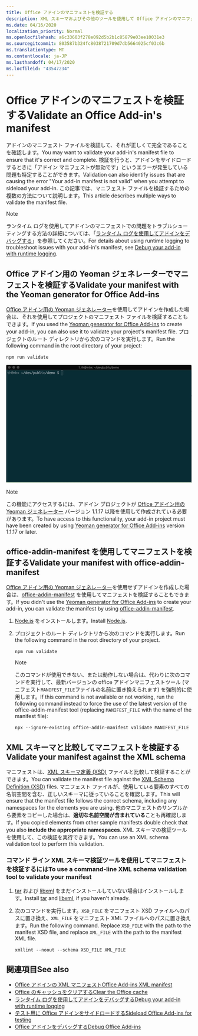 ```yaml
---
title: Office アドインのマニフェストを検証する
description: XML スキーマおよびその他のツールを使用して Office アドインのマニフェストを検証する方法について説明します。
ms.date: 04/16/2020
localization_priority: Normal
ms.openlocfilehash: a6c33603f278e092d5b2b1c85879e03ee10031e3
ms.sourcegitcommit: 803587b324fc8038721709d7db5664025cf03c6b
ms.translationtype: MT
ms.contentlocale: ja-JP
ms.lasthandoff: 04/17/2020
ms.locfileid: "43547234"
---
```

# <a name="validate-an-office-add-ins-manifest"></a><span data-ttu-id="b2434-103">Office アドインのマニフェストを検証する</span><span class="sxs-lookup"><span data-stu-id="b2434-103">Validate an Office Add-in's manifest</span></span>

<span data-ttu-id="b2434-104">アドインのマニフェスト ファイルを検証して、それが正しくて完全であることを確認します。</span><span class="sxs-lookup"><span data-stu-id="b2434-104">You may want to validate your add-in's manifest file to ensure that it's correct and complete.</span></span> <span data-ttu-id="b2434-105">検証を行うと、アドインをサイドロードするときに「アドイン マニフェストが無効です」というエラーが発生している問題も特定することができます。</span><span class="sxs-lookup"><span data-stu-id="b2434-105">Validation can also identify issues that are causing the error "Your add-in manifest is not valid" when you attempt to sideload your add-in.</span></span> <span data-ttu-id="b2434-106">この記事では、マニフェスト ファイルを検証するための複数の方法について説明します。</span><span class="sxs-lookup"><span data-stu-id="b2434-106">This article describes multiple ways to validate the manifest file.</span></span>

> [!NOTE]
> <span data-ttu-id="b2434-107">ランタイム ログを使用してアドインのマニフェストでの問題をトラブルシューティングする方法の詳細については、「[ランタイム ログを使用してアドインをデバッグする](runtime-logging.md)」を参照してください。</span><span class="sxs-lookup"><span data-stu-id="b2434-107">For details about using runtime logging to troubleshoot issues with your add-in's manifest, see [Debug your add-in with runtime logging](runtime-logging.md).</span></span>

## <a name="validate-your-manifest-with-the-yeoman-generator-for-office-add-ins"></a><span data-ttu-id="b2434-108">Office アドイン用の Yeoman ジェネレーターでマニフェストを検証する</span><span class="sxs-lookup"><span data-stu-id="b2434-108">Validate your manifest with the Yeoman generator for Office Add-ins</span></span>

<span data-ttu-id="b2434-109">[Office アドイン用の Yeoman ジェネレーター](https://www.npmjs.com/package/generator-office)を使用してアドインを作成した場合は、それを使用してプロジェクトのマニフェスト ファイルを検証することもできます。</span><span class="sxs-lookup"><span data-stu-id="b2434-109">If you used the [Yeoman generator for Office Add-ins](https://www.npmjs.com/package/generator-office) to create your add-in, you can also use it to validate your project's manifest file.</span></span> <span data-ttu-id="b2434-110">プロジェクトのルート ディレクトリから次のコマンドを実行します。</span><span class="sxs-lookup"><span data-stu-id="b2434-110">Run the following command in the root directory of your project:</span></span>

```command&nbsp;line
npm run validate
```

![コマンドラインから Yo Office 検証コントロールが実行され、検証の成功結果が生成されたアニメーション gif](../images/yo-office-validator.gif)

> [!NOTE]
> <span data-ttu-id="b2434-112">この機能にアクセスするには、アドイン プロジェクトが [Office アドイン用の Yeoman ジェネレーター](https://www.npmjs.com/package/generator-office) バージョン 1.1.17 以降を使用して作成されている必要があります。</span><span class="sxs-lookup"><span data-stu-id="b2434-112">To have access to this functionality, your add-in project must have been created by using [Yeoman generator for Office Add-ins](https://www.npmjs.com/package/generator-office) version 1.1.17 or later.</span></span>

## <a name="validate-your-manifest-with-office-addin-manifest"></a><span data-ttu-id="b2434-113">office-addin-manifest を使用してマニフェストを検証する</span><span class="sxs-lookup"><span data-stu-id="b2434-113">Validate your manifest with office-addin-manifest</span></span>

<span data-ttu-id="b2434-114">[Office アドイン用の Yeoman ジェネレーター](https://www.npmjs.com/package/generator-office)を使用せずアドインを作成した場合は、[office-addin-manifest](https://www.npmjs.com/package/office-addin-manifest) を使用してマニフェストを検証することもできます。</span><span class="sxs-lookup"><span data-stu-id="b2434-114">If you didn't use the [Yeoman generator for Office Add-ins](https://www.npmjs.com/package/generator-office) to create your add-in, you can validate the manifest by using [office-addin-manifest](https://www.npmjs.com/package/office-addin-manifest).</span></span>

1. <span data-ttu-id="b2434-115">[Node.js](https://nodejs.org/download/) をインストールします。</span><span class="sxs-lookup"><span data-stu-id="b2434-115">Install [Node.js](https://nodejs.org/download/).</span></span>

2. <span data-ttu-id="b2434-116">プロジェクトのルート ディレクトリから次のコマンドを実行します。</span><span class="sxs-lookup"><span data-stu-id="b2434-116">Run the following command in the root directory of your project.</span></span> 

    ```command&nbsp;line
    npm run validate
    ```

    > [!NOTE]
    > <span data-ttu-id="b2434-117">このコマンドが使用できない、または動作しない場合は、代わりに次のコマンドを実行して、最新バージョンの office アドインマニフェストツール (マニフェスト`MANIFEST_FILE`ファイルの名前に置き換えられます) を強制的に使用します。</span><span class="sxs-lookup"><span data-stu-id="b2434-117">If this command is not available or not working, run the following command instead to force the use of the latest version of the office-addin-manifest tool (replacing `MANIFEST_FILE` with the name of the manifest file):</span></span>
    >
    > ```command&nbsp;line
    > npx --ignore-existing office-addin-manifest validate MANIFEST_FILE
    > ```

## <a name="validate-your-manifest-against-the-xml-schema"></a><span data-ttu-id="b2434-118">XML スキーマと比較してマニフェストを検証する</span><span class="sxs-lookup"><span data-stu-id="b2434-118">Validate your manifest against the XML schema</span></span>

<span data-ttu-id="b2434-119">マニフェストは、[XML スキーマ定義 (XSD)](/openspecs/office_file_formats/ms-owemxml/c6a06390-34b8-4b42-82eb-b28be12494a8) ファイルと比較して検証することができます。</span><span class="sxs-lookup"><span data-stu-id="b2434-119">You can validate the manifest file against the [XML Schema Definition (XSD)](/openspecs/office_file_formats/ms-owemxml/c6a06390-34b8-4b42-82eb-b28be12494a8) files.</span></span> <span data-ttu-id="b2434-120">マニフェスト ファイルが、使用している要素のすべての名前空間を含む、正しいスキーマに従っていることを確認します。</span><span class="sxs-lookup"><span data-stu-id="b2434-120">This will ensure that the manifest file follows the correct schema, including any namespaces for the elements you are using.</span></span> <span data-ttu-id="b2434-121">他のマニフェストのサンプルから要素をコピーした場合は、**適切な名前空間が含まれている**ことも再確認します。</span><span class="sxs-lookup"><span data-stu-id="b2434-121">If you copied elements from other sample manifests double check that you also **include the appropriate namespaces**.</span></span> <span data-ttu-id="b2434-122">XML スキーマの検証ツールを使用して、この検証を実行できます。</span><span class="sxs-lookup"><span data-stu-id="b2434-122">You can use an XML schema validation tool to perform this validation.</span></span>

### <a name="to-use-a-command-line-xml-schema-validation-tool-to-validate-your-manifest"></a><span data-ttu-id="b2434-123">コマンド ライン XML スキーマ検証ツールを使用してマニフェストを検証するには</span><span class="sxs-lookup"><span data-stu-id="b2434-123">To use a command-line XML schema validation tool to validate your manifest</span></span>

1. <span data-ttu-id="b2434-124">[tar](https://www.gnu.org/software/tar/) および [libxml](http://xmlsoft.org/FAQ.html) をまだインストールしていない場合はインストールします。</span><span class="sxs-lookup"><span data-stu-id="b2434-124">Install [tar](https://www.gnu.org/software/tar/) and [libxml](http://xmlsoft.org/FAQ.html), if you haven't already.</span></span>

2. <span data-ttu-id="b2434-p104">次のコマンドを実行します。`XSD_FILE` をマニフェスト XSD ファイルへのパスに置き換え、`XML_FILE` をマニフェスト XML ファイルへのパスに置き換えます。</span><span class="sxs-lookup"><span data-stu-id="b2434-p104">Run the following command. Replace `XSD_FILE` with the path to the manifest XSD file, and replace `XML_FILE` with the path to the manifest XML file.</span></span>
    
    ```command&nbsp;line
    xmllint --noout --schema XSD_FILE XML_FILE
    ```

## <a name="see-also"></a><span data-ttu-id="b2434-127">関連項目</span><span class="sxs-lookup"><span data-stu-id="b2434-127">See also</span></span>

- [<span data-ttu-id="b2434-128">Office アドインの XML マニフェスト</span><span class="sxs-lookup"><span data-stu-id="b2434-128">Office Add-ins XML manifest</span></span>](../develop/add-in-manifests.md)
- [<span data-ttu-id="b2434-129">Office のキャッシュをクリアする</span><span class="sxs-lookup"><span data-stu-id="b2434-129">Clear the Office cache</span></span>](clear-cache.md)
- [<span data-ttu-id="b2434-130">ランタイム ログを使用してアドインをデバッグする</span><span class="sxs-lookup"><span data-stu-id="b2434-130">Debug your add-in with runtime logging</span></span>](runtime-logging.md)
- [<span data-ttu-id="b2434-131">テスト用に Office アドインをサイドロードする</span><span class="sxs-lookup"><span data-stu-id="b2434-131">Sideload Office Add-ins for testing</span></span>](sideload-office-add-ins-for-testing.md)
- [<span data-ttu-id="b2434-132">Office アドインをデバッグする</span><span class="sxs-lookup"><span data-stu-id="b2434-132">Debug Office Add-ins</span></span>](debug-add-ins-using-f12-developer-tools-on-windows-10.md)
